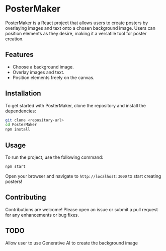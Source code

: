 # PosterMaker

PosterMaker is a React project that allows users to create posters by overlaying images and text onto a chosen background image. Users can position elements as they desire, making it a versatile tool for poster creation.

## Features

- Choose a background image.
- Overlay images and text.
- Position elements freely on the canvas.

## Installation

To get started with PosterMaker, clone the repository and install the dependencies:

```bash
git clone <repository-url>
cd PosterMaker
npm install
```

## Usage

To run the project, use the following command:

```bash
npm start
```

Open your browser and navigate to `http://localhost:3000` to start creating posters!

## Contributing

Contributions are welcome! Please open an issue or submit a pull request for any enhancements or bug fixes.

## TODO

Allow user to use Generative AI to create the background image
